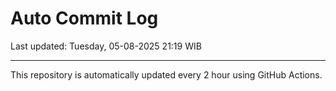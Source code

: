 # Auto Commit Log

Last updated: Tuesday, 05-08-2025 21:19 WIB

---

This repository is automatically updated every 2 hour using GitHub Actions.
